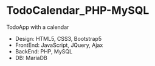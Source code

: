 # TodoCalendar_PHP-MySQL
TodoApp with a calendar
* Design: HTML5, CSS3, Bootstrap5
* FrontEnd: JavaScript, JQuery, Ajax
* BackEnd: PHP, MySQL
* DB: MariaDB
